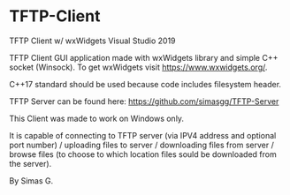 # TFTP-Client
TFTP Client w/ wxWidgets 
Visual Studio 2019

TFTP Client GUI application made with wxWidgets library and simple C++ socket (Winsock). To get wxWidgets visit https://www.wxwidgets.org/. 

C++17 standard should be used because code includes filesystem header. 

TFTP Server can be found here: https://github.com/simasgg/TFTP-Server

This Client was made to work on Windows only.

It is capable of connecting to TFTP server (via IPV4 address and optional port number) / uploading files to server / downloading files from server / 
browse files (to choose to which location files sould be downloaded from the server).

By Simas G.
